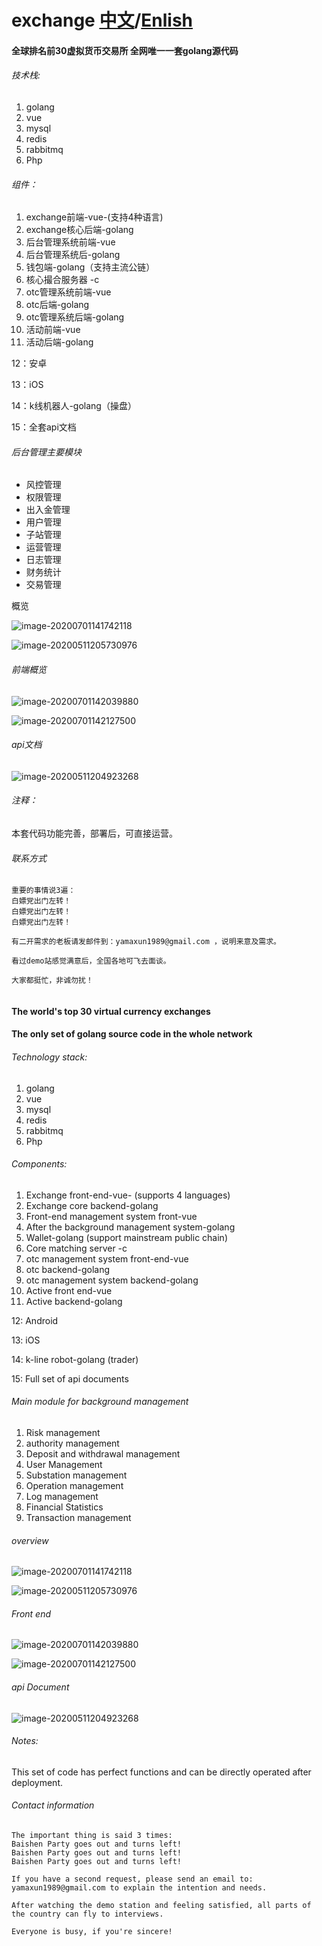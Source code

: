 # exchange                                            [中文](./README.MD)/[Enlish](./README.EN.md)
#### 全球排名前30虚拟货币交易所  全网唯一一套golang源代码

###### 技术栈: 

1. golang
2. vue
3. mysql
4. redis
5. rabbitmq
6. Php



###### 组件：

1. exchange前端-vue-(支持4种语言)
2. exchange核心后端-golang
3. 后台管理系统前端-vue
4. 后台管理系统后-golang
5. 钱包端-golang（支持主流公链）
6. 核心撮合服务器 -c
7. otc管理系统前端-vue
8. otc后端-golang
9. otc管理系统后端-golang
10. 活动前端-vue
11. 活动后端-golang

12：安卓

13：iOS

14：k线机器人-golang（操盘）

15：全套api文档



###### 后台管理主要模块

- 风控管理
- 权限管理
- 出入金管理
- 用户管理
- 子站管理
- 运营管理
- 日志管理
- 财务统计
- 交易管理



概览

![image-20200701141742118](http://tuchuang-mft.oss-cn-hangzhou.aliyuncs.com/2020-07-01-061742.png)



![image-20200511205730976](http://fangtaoma.oss-cn-shanghai.aliyuncs.com/2020-05-11-125731.png)



###### 前端概览

![image-20200701142039880](http://tuchuang-mft.oss-cn-hangzhou.aliyuncs.com/2020-07-01-062040.png)



![image-20200701142127500](http://tuchuang-mft.oss-cn-hangzhou.aliyuncs.com/2020-07-01-062127.png)



###### api文档

![image-20200511204923268](http://fangtaoma.oss-cn-shanghai.aliyuncs.com/2020-05-11-124923.png)



###### 注释：

本套代码功能完善，部署后，可直接运营。



###### 联系方式

```
重要的事情说3遍：
白嫖党出门左转！
白嫖党出门左转！
白嫖党出门左转！

有二开需求的老板请发邮件到：yamaxun1989@gmail.com ，说明来意及需求。

看过demo站感觉满意后，全国各地可飞去面谈。

大家都挺忙，非诚勿扰！


```





#### The world's top 30 virtual currency exchanges 

#### The only set of golang source code in the whole network



###### Technology stack: 

1. golang
2. vue
3. mysql
4. redis
5. rabbitmq
6. Php



###### Components:

1. Exchange front-end-vue- (supports 4 languages)
2. Exchange core backend-golang
3. Front-end management system front-vue
4. After the background management system-golang
5. Wallet-golang (support mainstream public chain)
6. Core matching server -c
7. otc management system front-end-vue
8. otc backend-golang
9. otc management system backend-golang
10. Active front end-vue
11. Active backend-golang

12: Android

13: iOS

14: k-line robot-golang (trader)

15: Full set of api documents





###### Main module for background management

1. Risk management
2. authority management
3. Deposit and withdrawal management
4. User Management
5. Substation management
6. Operation management
7. Log management
8. Financial Statistics
9. Transaction management



###### overview

![image-20200701141742118](http://tuchuang-mft.oss-cn-hangzhou.aliyuncs.com/2020-07-01-061742.png)



![image-20200511205730976](http://fangtaoma.oss-cn-shanghai.aliyuncs.com/2020-05-11-125731.png)



###### Front end 

![image-20200701142039880](http://tuchuang-mft.oss-cn-hangzhou.aliyuncs.com/2020-07-01-062040.png)



![image-20200701142127500](http://tuchuang-mft.oss-cn-hangzhou.aliyuncs.com/2020-07-01-062127.png)



###### api Document

![image-20200511204923268](http://fangtaoma.oss-cn-shanghai.aliyuncs.com/2020-05-11-124923.png)



###### Notes:

This set of code has perfect functions and can be directly operated after deployment.



###### Contact information

```
The important thing is said 3 times:
Baishen Party goes out and turns left!
Baishen Party goes out and turns left!
Baishen Party goes out and turns left!

If you have a second request, please send an email to: yamaxun1989@gmail.com to explain the intention and needs.

After watching the demo station and feeling satisfied, all parts of the country can fly to interviews.

Everyone is busy, if you're sincere!
```

